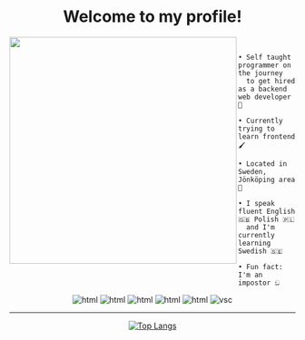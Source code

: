 <h1 align="center">Welcome to my profile!</h1>

<img src="https://avatars.githubusercontent.com/u/79018062?v=4" width="400" height="400" align="left"></img>

```yaml
                        About me
```

```
• Self taught programmer on the journey
  to get hired as a backend web developer 🚀

• Currently trying to learn frontend 🖌️

• Located in Sweden, Jönköping area 💯

• I speak fluent English 🇬🇧 Polish 🇵🇱 
  and I'm currently learning Swedish 🇸🇪

• Fun fact: I'm an impostor ඞ

```

<p align="center">
    <img src="https://img.shields.io/badge/-Python-yellow?style=flat&logo=python" alt="html" />
    <img src="https://img.shields.io/badge/-HTML5-orange?style=flat&logo=html5" alt="html" />
    <img src="https://img.shields.io/badge/-CSS-blue?style=flat&logo=css3" alt="html" />
    <img src="https://img.shields.io/badge/-Node.js-gray?style=flat&logo=node.js" alt="html" />
    <img src="https://img.shields.io/badge/-Linux-525?style=flat&logo=linux" alt="html" />
    <img src="https://img.shields.io/badge/-Visual Studio Code-blue?style=flat&logo=VisualStudioCode" alt="vsc"/>
</p>

<hr></hr>

<div align="center">

[![Top Langs](https://github-readme-stats.vercel.app/api/top-langs/?username=wiktor-falek&layout=compact)](https://github.com/anuraghazra/github-readme-stats)

</div>
